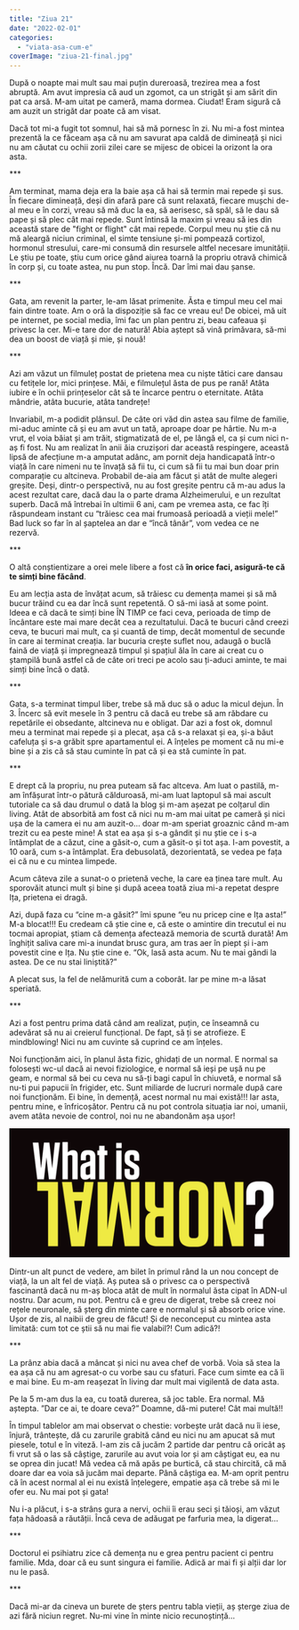 ```yaml
---
title: "Ziua 21"
date: "2022-02-01"
categories: 
  - "viata-asa-cum-e"
coverImage: "ziua-21-final.jpg"
---
```


După o noapte mai mult sau mai puțin dureroasă, trezirea mea a fost abruptă. Am avut impresia că aud un zgomot, ca un strigăt și am sărit din pat ca arsă. M-am uitat pe cameră, mama dormea. Ciudat! Eram sigură că am auzit un strigăt dar poate că am visat.

Dacă tot mi-a fugit tot somnul, hai să mă pornesc în zi. Nu mi-a fost mintea prezentă la ce făceam așa că nu am savurat apa caldă de dimineață și nici nu am căutat cu ochii zorii zilei care se mijesc de obicei la orizont la ora asta.

\*\*\*

Am terminat, mama deja era la baie așa că hai să termin mai repede și sus. În fiecare dimineață, deși din afară pare că sunt relaxată, fiecare mușchi de-al meu e în corzi, vreau să mă duc la ea, să aerisesc, să spăl, să le dau să pape și să plec cât mai repede. Sunt întinsă la maxim și vreau să ies din această stare de "fight or flight" cât mai repede. Corpul meu nu știe că nu mă aleargă niciun criminal, el simte tensiune și-mi pompează cortizol, hormonul stresului, care-mi consumă din resursele altfel necesare imunității. Le știu pe toate, știu cum orice gând aiurea toarnă la propriu otravă chimică în corp și, cu toate astea, nu pun stop. Încă. Dar îmi mai dau șanse.

\*\*\*

Gata, am revenit la parter, le-am lăsat primenite. Ăsta e timpul meu cel mai fain dintre toate. Am o oră la dispoziție să fac ce vreau eu! De obicei, mă uit pe internet, pe social media, îmi fac un plan pentru zi, beau cafeaua și privesc la cer. Mi-e tare dor de natură! Abia aștept să vină primăvara, să-mi dea un boost de viață și mie, și nouă!

\*\*\*

Azi am văzut un filmuleț postat de prietena mea cu niște tătici care dansau cu fetițele lor, mici prințese. Măi, e filmulețul ăsta de pus pe rană! Atâta iubire e în ochii prințeselor cât să te încarce pentru o eternitate. Atâta mândrie, atâta bucurie, atâta tandrețe! 

Invariabil, m-a podidit plânsul. De câte ori văd din astea sau filme de familie, mi-aduc aminte că și eu am avut un tată, aproape doar pe hârtie. Nu m-a vrut, el voia băiat și am trăit, stigmatizată de el, pe lângă el, ca și cum nici n-aș fi fost. Nu am realizat în anii ăia cruzișori dar această respingere, această lipsă de afecțiune m-a amputat adânc, am pornit deja handicapată într-o viață în care nimeni nu te învață să fii tu, ci cum să fii tu mai bun doar prin comparație cu altcineva. Probabil de-aia am făcut și atât de multe alegeri greșite. Deși, dintr-o perspectivă, nu au fost greșite pentru că m-au adus la acest rezultat care, dacă dau la o parte drama Alzheimerului, e un rezultat superb. Dacă mă întrebai în ultimii 6 ani, cam pe vremea asta, ce fac îți răspundeam instant cu “trăiesc cea mai frumoasă perioadă a vieții mele!” Bad luck so far în al șaptelea an dar e “încă tânăr”, vom vedea ce ne rezervă.

\*\*\*

O altă conștientizare a orei mele libere a fost că **în orice faci, asigură-te că te simți bine făcând**. 

Eu am lecția asta de învățat acum, să trăiesc cu demența mamei și să mă bucur trăind cu ea dar încă sunt repetentă. O să-mi iasă at some point. Ideea e că dacă te simți bine ÎN TIMP ce faci ceva, perioada de timp de încântare este mai mare decât cea a rezultatului. Dacă te bucuri când creezi ceva, te bucuri mai mult, ca și cuantă de timp, decât momentul de secunde în care ai terminat creația. Iar bucuria crește suflet nou, adaugă o buclă faină de viață și impregnează timpul și spațiul ăla în care ai creat cu o ștampilă bună astfel că de câte ori treci pe acolo sau ți-aduci aminte, te mai simți bine încă o dată.

\*\*\*

Gata, s-a terminat timpul liber, trebe să mă duc să o aduc la micul dejun. În 3. Încerc să evit mesele în 3 pentru că dacă eu trebe să am răbdare cu repetările ei obsedante, altcineva nu e obligat. Dar azi a fost ok, domnul meu a terminat mai repede și a plecat, așa că s-a relaxat și ea, și-a băut cafeluța și s-a grăbit spre apartamentul ei. A înțeles pe moment că nu mi-e bine și a zis că să stau cuminte în pat că și ea stă cuminte în pat.

\*\*\*

E drept că la propriu, nu prea puteam să fac altceva. Am luat o pastilă, m-am înfășurat într-o pătură călduroasă, mi-am luat laptopul să mai ascult tutoriale ca să dau drumul o dată la blog și m-am așezat pe colțarul din living. Atât de absorbită am fost că nici nu m-am mai uitat pe cameră și nici ușa de la camera ei nu am auzit-o… doar m-am speriat groaznic când m-am trezit cu ea peste mine! A stat ea așa și s-a gândit și nu știe ce i s-a întâmplat de a căzut, cine a găsit-o, cum a găsit-o și tot așa. I-am povestit, a 10 oară, cum s-a întâmplat. Era debusolată, dezorientată, se vedea pe fața ei că nu e cu mintea limpede. 

Acum câteva zile a sunat-o o prietenă veche, la care ea ținea tare mult. Au sporovăit atunci mult și bine și după aceea toată ziua mi-a repetat despre Ița, prietena ei dragă. 

Azi, după faza cu “cine m-a găsit?” îmi spune “eu nu pricep cine e Ița asta!” M-a blocat!!! Eu credeam că știe cine e, că este o amintire din trecutul ei nu tocmai apropiat, știam că demența afectează memoria de scurtă durată! Am înghițit saliva care mi-a inundat brusc gura, am tras aer în piept și i-am povestit cine e Ița. Nu știe cine e. “Ok, lasă asta acum. Nu te mai gândi la astea. De ce nu stai liniștită?”

A plecat sus, la fel de nelămurită cum a coborât. Iar pe mine m-a lăsat speriată. 

\*\*\*

Azi a fost pentru prima dată când am realizat, puțin, ce înseamnă cu adevărat să nu ai creierul funcțional. De fapt, să ți se atrofieze. E mindblowing! Nici nu am cuvinte să cuprind ce am înțeles. 

Noi funcționăm aici, în planul ăsta fizic, ghidați de un normal. E normal sa folosești wc-ul dacă ai nevoi fiziologice, e normal să ieși pe ușă nu pe geam, e normal să bei cu ceva nu să-ți bagi capul în chiuvetă, e normal să nu-ti pui papucii în frigider, etc. Sunt miliarde de lucruri normale după care noi funcționăm. Ei bine, în demență, acest normal nu mai există!!! Iar asta, pentru mine, e înfricoșător. Pentru că nu pot controla situația iar noi, umanii, avem atâta nevoie de control, noi nu ne abandonăm așa ușor!

![](images/normal-1024x472.png)

Dintr-un alt punct de vedere, am bilet în primul rând la un nou concept de viață, la un alt fel de viață. Aș putea să o privesc ca o perspectivă fascinantă dacă nu m-aș bloca atât de mult în normalul ăsta cipat în ADN-ul nostru. Dar acum, nu pot. Pentru că e greu de digerat, trebe să creez noi rețele neuronale, să șterg din minte care e normalul și să absorb orice vine. Ușor de zis, al naibii de greu de făcut! Și de neconceput cu mintea asta limitată: cum tot ce știi să nu mai fie valabil?! Cum adică?!

\*\*\*

La prânz abia dacă a mâncat și nici nu avea chef de vorbă. Voia să stea la ea așa că nu am agresat-o cu vorbe sau cu sfaturi. Face cum simte ea că îi e mai bine. Eu m-am reașezat în living dar mult mai vigilentă de data asta.

Pe la 5 m-am dus la ea, cu toată durerea, să joc table. Era normal. Mă aștepta. ”Dar ce ai, te doare ceva?” Doamne, dă-mi putere! Cât mai multă!!

În timpul tablelor am mai observat o chestie: vorbește urât dacă nu îi iese, înjură, trântește, dă cu zarurile grabită când eu nici nu am apucat să mut piesele, totul e în viteză. I-am zis că jucăm 2 partide dar pentru că oricât aș fi vrut să o las să câștige, zarurile au avut voia lor și am câștigat eu, ea nu se oprea din jucat! Mă vedea că mă apăs pe burtică, că stau chircită, că mă doare dar ea voia să jucăm mai departe. Până câștiga ea. M-am oprit pentru că în acest normal al ei nu există înțelegere, empatie așa că trebe să mi le ofer eu. Nu mai pot și gata!

Nu i-a plăcut, i s-a strâns gura a nervi, ochii îi erau seci și tăioși, am văzut fața hâdoasă a răutății. Încă ceva de adăugat pe farfuria mea, la digerat…

\*\*\*

Doctorul ei psihiatru zice că demența nu e grea pentru pacient ci pentru familie. Mda, doar că eu sunt singura ei familie. Adică ar mai fi și alții dar lor nu le pasă.

\*\*\*

Dacă mi-ar da cineva un burete de șters pentru tabla vieții, aș șterge ziua de azi fără niciun regret. Nu-mi vine în minte nicio recunoștință…
